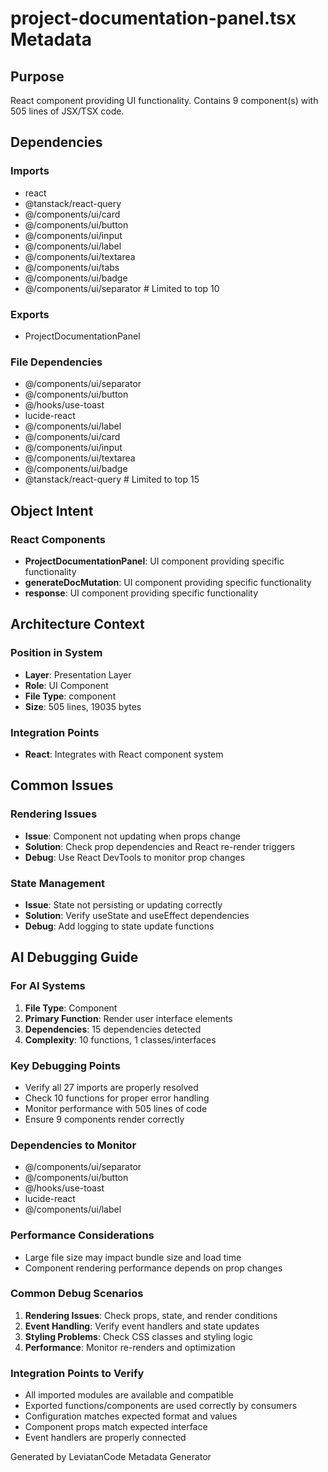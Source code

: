 # project-documentation-panel.tsx Metadata

## Purpose
React component providing UI functionality. Contains 9 component(s) with 505 lines of JSX/TSX code.

## Dependencies

### Imports
- react
- @tanstack/react-query
- @/components/ui/card
- @/components/ui/button
- @/components/ui/input
- @/components/ui/label
- @/components/ui/textarea
- @/components/ui/tabs
- @/components/ui/badge
- @/components/ui/separator  # Limited to top 10

### Exports
- ProjectDocumentationPanel

### File Dependencies
- @/components/ui/separator
- @/components/ui/button
- @/hooks/use-toast
- lucide-react
- @/components/ui/label
- @/components/ui/card
- @/components/ui/input
- @/components/ui/textarea
- @/components/ui/badge
- @tanstack/react-query  # Limited to top 15

## Object Intent

### React Components
- **ProjectDocumentationPanel**: UI component providing specific functionality
- **generateDocMutation**: UI component providing specific functionality
- **response**: UI component providing specific functionality


## Architecture Context

### Position in System
- **Layer**: Presentation Layer
- **Role**: UI Component
- **File Type**: component
- **Size**: 505 lines, 19035 bytes

### Integration Points
- **React**: Integrates with React component system

## Common Issues

### Rendering Issues
- **Issue**: Component not updating when props change
- **Solution**: Check prop dependencies and React re-render triggers
- **Debug**: Use React DevTools to monitor prop changes

### State Management
- **Issue**: State not persisting or updating correctly
- **Solution**: Verify useState and useEffect dependencies
- **Debug**: Add logging to state update functions

## AI Debugging Guide

### For AI Systems
1. **File Type**: Component
2. **Primary Function**: Render user interface elements
3. **Dependencies**: 15 dependencies detected
4. **Complexity**: 10 functions, 1 classes/interfaces

### Key Debugging Points
- Verify all 27 imports are properly resolved
- Check 10 functions for proper error handling
- Monitor performance with 505 lines of code
- Ensure 9 components render correctly

### Dependencies to Monitor
- @/components/ui/separator
- @/components/ui/button
- @/hooks/use-toast
- lucide-react
- @/components/ui/label

### Performance Considerations
- Large file size may impact bundle size and load time
- Component rendering performance depends on prop changes

### Common Debug Scenarios
1. **Rendering Issues**: Check props, state, and render conditions
2. **Event Handling**: Verify event handlers and state updates
3. **Styling Problems**: Check CSS classes and styling logic
4. **Performance**: Monitor re-renders and optimization

### Integration Points to Verify
- All imported modules are available and compatible
- Exported functions/components are used correctly by consumers
- Configuration matches expected format and values
- Component props match expected interface
- Event handlers are properly connected

Generated by LeviatanCode Metadata Generator
